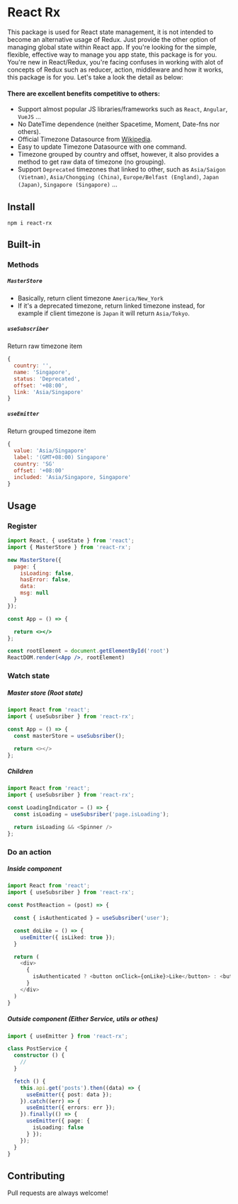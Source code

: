 # React Rx

This package is used for React state management, it is not intended to become an alternative usage of Redux. Just provide the other option of managing global state within React app. If you're looking for the simple, flexible, effective way to manage you app state, this package is for you. You're new in React/Redux, you're facing confuses in working with alot of concepts of Redux such as reducer, action, middleware and how it works, this package is for you.
Let's take a look the detail as below:

<!-- [Demo here](https://vixnguyen.github.io/timezone-select) -->

#### There are excellent benefits competitive to others:
- Support almost popular JS libraries/frameworks such as `React`, `Angular`, `VueJS` ...
- No DateTime dependence (neither Spacetime, Moment, Date-fns nor others).
- Official Timezone Datasource from [Wikipedia](https://en.wikipedia.org/wiki/List_of_tz_database_time_zones).
- Easy to update Timezone Datasource with one command.
- Timezone grouped by country and offset, however, it also provides a method to get raw data of timezone (no grouping).
- Support `Deprecated` timezones that linked to other, such as `Asia/Saigon (Vietnam)`, `Asia/Chongqing (China)`, `Europe/Belfast (England)`, `Japan (Japan)`, `Singapore (Singapore)` ...

## Install
```
npm i react-rx
```

## Built-in
### Methods
##### `MasterStore`  
- Basically, return client timezone `America/New_York`  
- If it's a deprecated timezone, return linked timezone instead, for example if client timezone is `Japan` it will return `Asia/Tokyo`.
##### `useSubscriber`  
Return raw timezone item
```js
{
  country: '',
  name: 'Singapore',
  status: 'Deprecated',
  offset: '+08:00',
  link: 'Asia/Singapore'
}
```
##### `useEmitter`  
Return grouped timezone item
```js
{
  value: 'Asia/Singapore'
  label: '(GMT+08:00) Singapore'
  country: 'SG'
  offset: '+08:00'
  included: 'Asia/Singapore, Singapore'
}
```

## Usage 
### Register
```jsx
import React, { useState } from 'react';
import { MasterStore } from 'react-rx';

new MasterStore({
  page: {
    isLoading: false,
    hasError: false,
    data: 
    msg: null
  }
});

const App = () => {

  return <></>
};

const rootElement = document.getElementById('root')
ReactDOM.render(<App />, rootElement)
```

### Watch state
##### Master store (Root state)
```ts
import React from 'react';
import { useSubsriber } from 'react-rx';

const App = () => {
  const masterStore = useSubsriber();

  return <></>
};
```

##### Children
```ts
import React from 'react';
import { useSubsriber } from 'react-rx';

const LoadingIndicator = () => {
  const isLoading = useSubsriber('page.isLoading');

  return isLoading && <Spinner />
};
```

### Do an action
##### Inside component
```ts
import React from 'react';
import { useSubsriber } from 'react-rx';

const PostReaction = (post) => {

  const { isAuthenticated } = useSubsriber('user');

  const doLike = () => {
    useEmitter({ isLiked: true });
  }

  return (
    <div>
      { 
        isAuthenticated ? <button onClick={onLike}>Like</button> : <button>Sign in</button>
      }
    </div>
  )
}
```
##### Outside component (Either Service, utils or othes)
```ts
import { useEmitter } from 'react-rx';

class PostService {
  constructor () {
    //
  }

  fetch () {
    this.api.get('posts').then((data) => {
      useEmitter({ post: data });
    }).catch((err) => {
      useEmitter({ errors: err });
    }).finally(() => {
      useEmitter({ page: {
        isLoading: false
      } });
    });
  }
}
```

## Contributing

Pull requests are always welcome!

